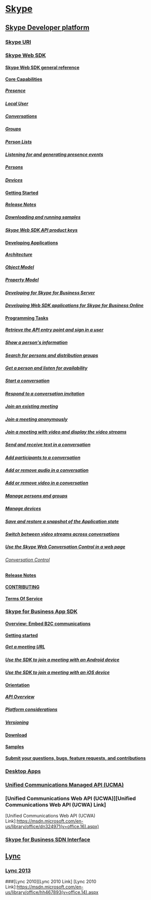 # [Skype][Skype Page Link]
[Skype Page Link]:https://msdn.microsoft.com/en-us/library/office/dn954235(v=office.16).aspx

## [Skype Developer platform][Skype Developer Platform Link]
[Skype Developer Platform Link]:https://msdn.microsoft.com/en-us/library/office/mt650889(v=office.16).aspx

### [Skype URI](https://msdn.microsoft.com/en-us/library/office/dn745878.aspx)


### [Skype Web SDK](WebSDK/SkypeWebSDKPreview.md)
#### [Skype Web SDK general reference](WebSDK/GeneralReference.md)
#### [Core Capabilities](WebSDK/CoreCapabilities.md)
##### [Presence](WebSDK/Presence.md)
##### [Local User](WebSDK/LocalUser.md)
##### [Conversations](WebSDK/Conversations.md)
##### [Groups](WebSDK/Groups.md)
##### [Person Lists](WebSDK/PersonLists.md)
##### [Listening for and generating presence events](WebSDK/PresenceEvents.md)
##### [Persons](WebSDK/Persons.md)
##### [Devices](WebSDK/Devices.md)

#### [Getting Started](WebSDK/GettingStarted.md)
##### [Release Notes](WebSDK/ReleaseNotes.md)
##### [Downloading and running samples](WebSDK/DownloadRunSamples.md)
##### [Skype Web SDK API product keys](WebSDK/APIProductKeys.md)
#### [Developing Applications](WebSDK/DevelopApplications.md)
##### [Architecture](WebSDK/Architecture.md)
##### [Object Model](WebSDK/ObjectModel.md)
##### [Property Model](WebSDK/PropertyModel.md)
##### [Developing for Skype for Business Server](WebSDK/DevelopForSkypeforBusiness.md)
##### [Developing Web SDK applications for Skype for Business Online](WebSDK/DevelopWebSDKappsForSfBOnline.md)
#### [Programming Tasks](WebSDK/ProgrammingTasks.md)
##### [Retrieve the API entry point and sign in a user](WebSDK/GetAPIEntrySignIn.md)
##### [Show a person's information](WebSDK/ShowPersonInfo.md)
##### [Search for persons and distribution groups](WebSDK/SearchForPersonsAndGroups.md)
##### [Get a person and listen for availability](WebSDK/ListenForAvailability.md)
##### [Start a conversation](WebSDK/StartConversation.md)
##### [Respond to a conversation invitation](WebSDK/RespondToInvitation.md)
##### [Join an existing meeting](WebSDK/JoinMeeting.md)
##### [Join a meeting anonymously](WebSDK/AnonymousMeetingJoin.md)
##### [Join a meeting with video and display the video streams](WebSDK/JoinVideoMeetingDisplayVideo.md)
##### [Send and receive text in a conversation](WebSDK/SendReceiveText.md)
##### [Add participants to a conversation](WebSDK/AddParticipants.md)
##### [Add or remove audio in a conversation](WebSDK/AddRemoveConversationAudio.md)
##### [Add or remove video in a conversation](WebSDK/AddRemoveConversationVideo.md)
##### [Manage persons and groups](WebSDK/ManagePersonsAndGroups.md)
##### [Manage devices](WebSDK/ManageDevices.md)
##### [Save and restore a snapshot of the Application state](WebSDK/SaveRestoreSnapshot.md)
##### [Switch between video streams across conversations](WebSDK/SwitchConversationVideoStreams.md)
##### [Use the Skype Web Conversation Control in a web page](WebSDK/UseConversationControl.md)
###### [Conversation Control](WebSDK/ConversationControl.md)
#### [Release Notes](WebSDK/ReleaseNotes.md)
#### [CONTRIBUTING](https://github.com/OfficeDev/skype-docs/blob/master/CONTRIBUTING.md)
#### [Terms Of Service](WebSDK/TermsOfService.md)


### [Skype for Business App SDK](AppSDK/SkypeAppSDK.md)
#### [Overview: Embed B2C communications](AppSDK/EmbedSkypeB2Ccomms.md)
#### [Getting started](AppSDK/GettingStarted.md)
##### [Get a meeting URL](AppSDK/GetMeetingURL.md)
##### [Use the SDK to join a meeting with an Android device](AppSDK/HowToJoinMeeting_Android.md)
##### [Use the SDK to join a meeting with an iOS device](AppSDK/HowToJoinMeeting_iOS.md)
#### [Orientation](AppSDK/Orientation.md)
##### [API Overview](AppSDK/APIoverview.md)
##### [Platform considerations](AppSDK/PlatformConsiderations.md)
##### [Versioning](AppSDK/Versioning.md)
#### [Download](AppSDK/Download.md)
#### [Samples](AppSDK/Samples.md)
#### [Submit your questions, bugs, feature requests, and contributions](AppSDK/Feedback.md)

### [Desktop Apps](https://msdn.microsoft.com/en-us/library/office/jj933180.aspx)
### [Unified Communications Managed API (UCMA)][Unified Communications Managed API (UCMA) Link]
[Unified Communications Managed API (UCMA) Link]:https://msdn.microsoft.com/en-us/library/office/dn454984(v=office.16).aspx
### [Unified Communications Web API (UCWA)][Unified Communications Web API (UCWA) Link]
[Unified Communications Web API (UCWA) Link]:https://msdn.microsoft.com/en-us/library/office/dn324971(v=office.16).aspx)
### [Skype for Business SDN Interface][Skype for Business SDN Interface Link]
[Skype for Business SDN Interface Link]:https://msdn.microsoft.com/en-us/library/office/dn785131(v=office.16).aspx

## [Lync](https://msdn.microsoft.com/en-us/library/office/dn820099.aspx)
### [Lync 2013][Lync 2013 Link]
[Lync 2013 Link]:https://msdn.microsoft.com/en-us/library/office/jj162980.aspx
###[Lync 2010][Lync 2010 Link]
[Lync 2010 Link]:https://msdn.microsoft.com/en-us/library/office/hh467893(v=office.14).aspx